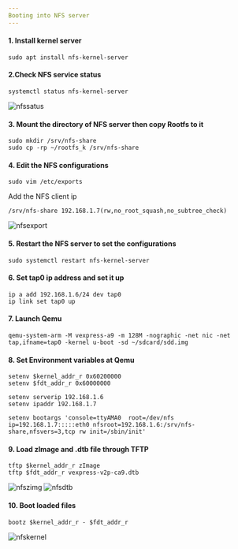 ```yaml
---
Booting into NFS server
---
```

#### 1. Install kernel server
```
sudo apt install nfs-kernel-server
```
#### 2.Check NFS service status
```
systemctl status nfs-kernel-server
```
![nfssatus](https://github.com/user-attachments/assets/737385a3-5103-4575-a86b-50ee4b3254e8)
#### 3. Mount the directory of NFS server then copy Rootfs to it 
```
sudo mkdir /srv/nfs-share
sudo cp -rp ~/rootfs_k /srv/nfs-share
```
#### 4. Edit the NFS configurations
```
sudo vim /etc/exports
```
Add the NFS client ip
```
/srv/nfs-share 192.168.1.7(rw,no_root_squash,no_subtree_check)
```
![nfsexport](https://github.com/user-attachments/assets/d9b3f02f-a8df-4746-bd46-1fcd99318c99)
#### 5. Restart the NFS server to set the configurations
```
sudo systemctl restart nfs-kernel-server
```
#### 6. Set tap0 ip address and set it up
```
ip a add 192.168.1.6/24 dev tap0
ip link set tap0 up
```
#### 7. Launch Qemu 
```
qemu-system-arm -M vexpress-a9 -m 128M -nographic -net nic -net tap,ifname=tap0 -kernel u-boot -sd ~/sdcard/sdd.img
```
#### 8. Set Environment variables at Qemu
```
setenv $kernel_addr_r 0x60200000
setenv $fdt_addr_r 0x60000000

setenv serverip 192.168.1.6
setenv ipaddr 192.168.1.7

setenv bootargs 'console=ttyAMA0  root=/dev/nfs ip=192.168.1.7:::::eth0 nfsroot=192.168.1.6:/srv/nfs-share,nfsvers=3,tcp rw init=/sbin/init'

```
#### 9. Load zImage and .dtb file through TFTP
```
tftp $kernel_addr_r zImage
tftp $fdt_addr_r vexpress-v2p-ca9.dtb
```
![nfszimg](https://github.com/user-attachments/assets/5001b85c-0ea4-4ed9-8ed3-ba7404c8ae77)
![nfsdtb](https://github.com/user-attachments/assets/c203506e-6d63-4099-8eb9-2de854f15a95)
#### 10. Boot loaded files 
```
bootz $kernel_addr_r - $fdt_addr_r
```
![nfskernel](https://github.com/user-attachments/assets/cdc11923-828c-4884-8628-368d20a23f8a)









